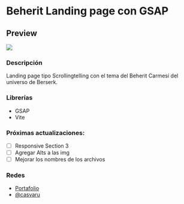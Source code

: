 # Beherit Landing page con GSAP

## Preview
![](./assets/hero.gif)
### Descripción
Landing page tipo Scrollingtelling con el tema del Beherit Carmesí del universo de Berserk.

### Librerías
- GSAP
- Vite
### Próximas actualizaciones:
  - [ ] Responsive Section 3
  - [ ] Agregar Alts a las img
  - [ ] Mejorar los nombres de los archivos
### Redes
 - [Portafolio](https://casvaru.com)
 - [@casvaru](https://instagram.com/casvaru)